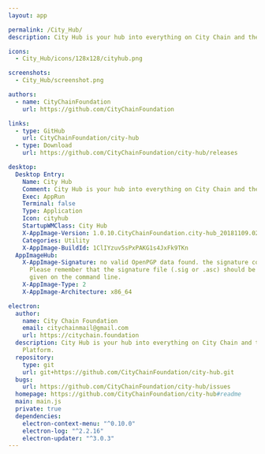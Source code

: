 ```yaml
---
layout: app

permalink: /City_Hub/
description: City Hub is your hub into everything on City Chain and the Smart City Platform.

icons:
  - City_Hub/icons/128x128/cityhub.png

screenshots:
  - City_Hub/screenshot.png

authors:
  - name: CityChainFoundation
    url: https://github.com/CityChainFoundation

links:
  - type: GitHub
    url: CityChainFoundation/city-hub
  - type: Download
    url: https://github.com/CityChainFoundation/city-hub/releases

desktop:
  Desktop Entry:
    Name: City Hub
    Comment: City Hub is your hub into everything on City Chain and the Smart City Platform.
    Exec: AppRun
    Terminal: false
    Type: Application
    Icon: cityhub
    StartupWMClass: City Hub
    X-AppImage-Version: 1.0.10.CityChainFoundation.city-hub_20181109.02
    Categories: Utility
    X-AppImage-BuildId: 1ClIYzuv5sPxPAKG1s4JxFk9TKn
  AppImageHub:
    X-AppImage-Signature: no valid OpenPGP data found. the signature could not be verified.
      Please remember that the signature file (.sig or .asc) should be the first file
      given on the command line.
    X-AppImage-Type: 2
    X-AppImage-Architecture: x86_64

electron:
  author:
    name: City Chain Foundation
    email: citychainmail@gmail.com
    url: https://citychain.foundation
  description: City Hub is your hub into everything on City Chain and the Smart City
    Platform.
  repository:
    type: git
    url: git+https://github.com/CityChainFoundation/city-hub.git
  bugs:
    url: https://github.com/CityChainFoundation/city-hub/issues
  homepage: https://github.com/CityChainFoundation/city-hub#readme
  main: main.js
  private: true
  dependencies:
    electron-context-menu: "^0.10.0"
    electron-log: "^2.2.16"
    electron-updater: "^3.0.3"
---
```

